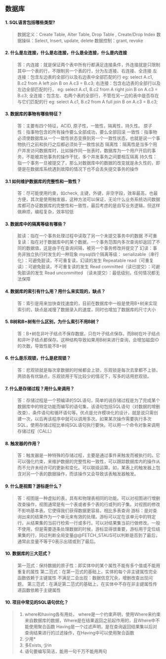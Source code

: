 ## 数据库
#### 1. SQL语言包括哪些类型?
> 数据定义：Create Table, Alter Table, Drop Table , Create/Drop Index
> 数据操纵：Select, Insert, update, delete
> 数据控制：grant, revoke
#### 2. 什么是左连接，什么是右连接，什么是全连接，什么是内连接
>答：内连接：就是保证两个表中所有行都满足连接条件，外连接就是只限制其中一个表的行，不限制另一个表的行，分为左连接、右连接、全连接
>左连接：包含左边表的全部行以及右边表中全部匹配的行 eg: select A.c1, B.c2 from A left join B on A.c3 = B.c3;
>右连接：包含右边表的全部行以及左边全部匹配的行， eg: select A.c1, B.c2 from A right join B on A.c3 = B.c3;
>全连接：包含左、右两个表的全部行，不管在另一边的表中是否存在与它们匹配的行 eg: select A.c1, B.c2 from A full join B on A.c3 = B.c3;
#### 3. 数据库的事物有哪些特征？
>答：主要有四个特征，ACID, 原子性，一致性，隔离性，持久性。
>原子性：指事物包含的所有操作要么全部成功，要么全部回滚
>一致性：指事物必须使数据库从一个一致性状态变换到另一个一致性状态，也就是说一个事物执行之前和执行之后都必须处于一致性状态
>隔离性：隔离性是当多个用户并发访问数据库时，比如操作同一张表时，数据库为一个用户开启的事务，不能被其他事务的操作干扰，多个并发事务之间要相互隔离
>持久性：指一个事务一旦被提交了，那么对数据库中的数据的改变就是永久性的，即便是在数据库系统遇到故障的情况下也不会丢失提交事务的操作
#### 3.1 如何维护数据库的完整性和一致性？
>答：尽可能使用约束，如check, 主键，外键，非空字段，效率最高，也最方便，其次是使用触发器，这种方法可以保证，无论什么业务系统访问数据库都可办证数据库的完整性和一致性，最后考虑的是自写业务逻辑，但这样做麻烦，编程复杂，效率较低
#### 3. 数据库中的隔离等级有哪些？
>脏读：指在一个事务处理过程中读取了另一个未提交事务中的数据
>不可重复读：指在对于数据库中的某个数据，一个事务范围内多次查询却返回了不同的数据值，这是由于在查询间隔，被另一个事务修改并提交了
>幻读：事务非独立执行时发生的一种现象
>mysql四个隔离等级：
>serializable（串行化）：可避免脏读，不可重复读，幻读的发生
>Repeatable read（可重复读）：可避免脏读，不可重复读的发生
>Read committed（读已提交）：可避免脏读的发生
>Read uncommitted （读未提交）：最低级别，任何情况都无法保障
#### 4. 数据库的索引有什么用？用什么来实现的，缺点？
>答：索引是用来加快查找速度的，目前在数据库中一般是使用B+树来实现索引的，缺点是减慢了数据录入的速度，同时也增加了数据库的尺寸大小
#### 5. B树和B+树有什么区别，为什么索引不用B树？
>答：B+树在非叶子结点不保存数据，只在叶子结点保存。而B树在叶子结点和非叶子结点都保存。这种结构导致如果用B树来进行查询，会增加磁盘IO的次数，导致性能不B+树
#### 6. 什么是乐观锁，什么是悲观锁？
>答：悲观锁就是每次拿数据的时候都会上锁，乐观锁是每次去拿都不上锁，两锁各有优缺点，乐观锁用于写比较少的情况下，写多的话用悲观锁。
#### 7. 什么是存储过程？用什么来调用？
>答：存储过程是一个预编译的SQL语句，简单的说存储过程是为了完成某个数据库中的特定功能而编写的语句集，该语句包括SQL语句（对数据的增删改查）、条件语句和循环语句等。优点是允许模块化的设计，就是说只需创建一次，以后再该程序中就可以调用多次。如果某次操作需要执行多次SQL，使用存储过程比单纯SQL语句执行要快。可以用一个命令对象来调用存储过程（CALL）
#### 8. 触发器的作用？
>答：触发器是一种特殊的存储过程，主要是通过事件来触发而被执行的。它可以强化约束，来维护数据的完整性和一致性，可以跟踪数据库内的操作从而不允许未经许可的更新和变化。可以联级运算。如，某表上的触发器上包含对另一个表的数据操作，而该操作又会导致该表触发器触发。
#### 9. 什么是视图？游标是什么？
>答：视图是一种虚拟的表，具有和物理表相同的功能。可以对视图进行增删改查操作，视图通常是有一个表或者多个表的行或列的子集。对视图的修改不影响基本表。它使得我们获得数据更容易，相比多表查询
>游标：是对查询出来的结果作为一个单元来有效的处理。游标可以定在该单元中的特定行，从结果集的当前行检索一行或多行。可以对结果集当前行做修改。一般不使用，但是需要逐条处理数据的时候，游标显得很重要，游标用于定位结果集的行，同过判断全局变量@@FETCH_STAUS可以判断是否到了最后，通常此变量不等于0表示出错或到了最后。
#### 10. 数据库的三大范式？
>第一范式：保持数据的原子性：即实体中的某个属性不能有多个值或不能用重复的属性
>第二范式：在第一范式的基础上，实体的每个非主键属性完全函数依赖于主键属性
>不满足二会出现：数据信息冗余，增删改查出现问题，
>第三范式：在满足第二范式的基础上，在实体中不存在非主键属性传递函数依赖于主键属性
#### 10. 项目中常见的SQL语句优化？
>1. where和having各有用处，
>where是一个约束声明，使用Where来约束来自数据库的数据，Where是在结果返回之前起作用的，且Where中不能使用聚合函数
>Having是一个过滤声明，是在查询返回结果集以后对查询结果进行的过滤操作，在Having中可以使用聚合函数
>2. 少用*
>3. 多Exists, 少in
>4. 语句要编写简洁，能用一句千万不能用两句
